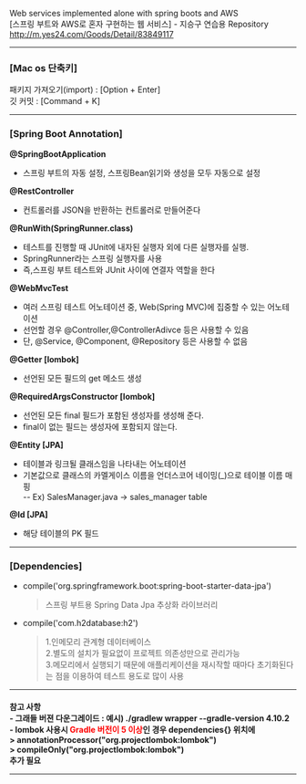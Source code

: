 Web services implemented alone with spring boots and AWS <br>
[스프링 부트와 AWS로 혼자 구현하는 웹 서비스] - 지승구 연습용 Repository<br>
http://m.yes24.com/Goods/Detail/83849117


***
<h3>[Mac os 단축키]</h4> <p>
패키지 가져오기(import) : [Option + Enter]<br>
깃 커밋 : [Command + K]<br>

****
<h3>[Spring Boot Annotation]</h4></p>

**@SpringBootApplication<br>**

- 스프링 부트의 자동 설정, 스프링Bean읽기와 생성을 모두 자동으로 설정<br>

**@RestController**<br>
-  컨트롤러를 JSON을 반환하는 컨트롤러로 만들어준다

**@RunWith(SpringRunner.class)**<br>
-   테스트를 진행할 때 JUnit에 내자된 실행자 외에 다른 실행자를 실행.
-   SpringRunner라는 스프링 실행자를 사용
-   즉,스프링 부트 테스트와 JUnit 사이에 연결자 역할을 한다

**@WebMvcTest** 
- 여러 스프링 테스트 어노테이션 중, Web(Spring MVC)에 집중할 수 있는 어노테이션
- 선언할 경우 @Controller,@ControllerAdivce 등은 사용할 수 있음
- 단, @Service, @Component, @Repository 등은 사용할 수 없음

**@Getter [lombok]**
- 선언된 모든 필드의 get 메소드 생성

**@RequiredArgsConstructor [lombok]**
- 선언된 모든 final 필드가 포함된 생성자를 생성해 준다.
- final이 없는 필드는 생성자에 포함되지 않는다. 

**@Entity [JPA]**
- 테이블과 링크될 클래스임을 나타내는 어노테이션 
- 기본값으로 클래스의 카멜게이스 이름을 언더스코어 네이밍(_)으로 테이블 이름 매핑<br>
-- Ex) SalesManager.java -> sales_manager table

**@Id [JPA]**
 - 해당 테이블의 PK 필드 
***
<h3> [Dependencies] </h3> 
 
 - compile('org.springframework.boot:spring-boot-starter-data-jpa') <br>
    > 스프링 부트용 Spring Data Jpa 추상화 라이브러리
 - compile('com.h2database:h2')<br>
   > 1.인메모리 관계형 데이터베이스 <br>
   >  2.별도의 설치가 필요없이 프로젝트 의존성만으로 관리가능 <br>
   > 3.메모리에서 실행되기 때문에 애플리케이션을 재시작할 때마다 초기화된다는 점을 이용하여 테스트 용도로 많이 사용 <br>
  
***
<h4>참고 사항<br>
- 그래들 버젼 다운그레이드 : 예시) ./gradlew wrapper --gradle-version 4.10.2<br>
- lombok 사용시 <span style="color:red">Gradle 버전이 5 이상</span>인 경우 dependencies{} 위치에 <br>
  > annotationProcessor("org.projectlombok:lombok") <br>
  > compileOnly("org.projectlombok:lombok") <br>
  추가 필요

***
